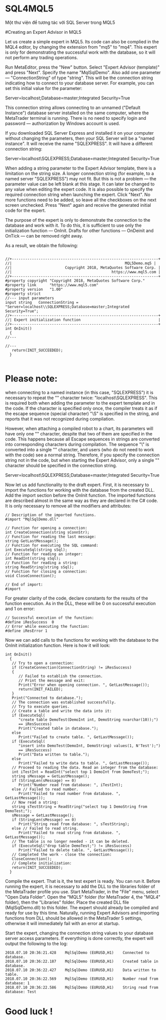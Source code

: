 # SQL4MQL5
Một thư viện để tương tác với SQL Server trong MQL5

#Creating an Expert Advisor in MQL5

Let us create a simple expert in MQL5. Its code can also be complied in the MQL4 editor, by changing the extension from "mq5" to "mq4". This expert is only for demonstrating the successful work with the database, so it will not perform any trading operations.

Run MetaEditor, press the "New" button. Select "Expert Advisor (template)" and press "Next". Specify the name "MqlSqlDemo". Also add one parameter — "ConnectionString" of type "string". This will be the connection string indicating how to connect to your database server. For example, you can set this initial value for the parameter:

Server=localhost;Database=master;Integrated Security=True

This connection string allows connecting to an unnamed ("Default Instance") database server installed on the same computer, where the MetaTrader terminal is running. There is no need to specify login and password — authorization by Windows account is used.

If you downloaded SQL Server Express and installed it on your computer without changing the parameters, then your SQL Server will be a "named instance". It will receive the name "SQLEXPRESS". It will have a different connection string:

Server=localhost\\SQLEXPRESS;Database=master;Integrated Security=True

When adding a string parameter to the Expert Advisor template, there is a limitation on the string size. A longer connection string (for example, to a named server "SQLEXPRESS") may not fit. But this is not a problem — the parameter value can be left blank at this stage. It can later be changed to any value when editing the expert code. It is also possible to specify the required connection string when launching the expert.
Click "Next". No more functions need to be added, so leave all the checkboxes on the next screen unchecked. Press "Next" again and receive the generated initial code for the expert.

The purpose of the expert is only to demonstrate the connection to the database and work with it. To do this, it is sufficient to use only the initialization function — OnInit. Drafts for other functions — OnDeinit and OnTick — can be removed right away.

As a result, we obtain the following:

  
```

//+------------------------------------------------------------------+
//|                                                   MQL5Demo.mq5 |
//|                        Copyright 2018, MetaQuotes Software Corp. |
//|                                             https://www.mql5.com |
//+------------------------------------------------------------------+
#property copyright "Copyright 2018, MetaQuotes Software Corp."
#property link      "https://www.mql5.com"
#property version   "1.00"
#property strict
//--- input parameters
input string   ConnectionString = "Server=localhost\\SQLEXPRESS;Database=master;Integrated Security=True";
//+------------------------------------------------------------------+
//| Expert initialization function                                   |
//+------------------------------------------------------------------+
int OnInit()
  {
//---
  
//---
   return(INIT_SUCCEEDED);
  }
  
```
  
# Please note:
when connecting to a named instance (in this case, "SQLEXPRESS") it is necessary to repeat the "\" character twice: "localhost\\SQLEXPRESS". This is required both when adding the parameter to the expert template and in the code. If the character is specified only once, the compiler treats it as if the escape sequence (special character) "\S" is specified in the string, and reports that it was not recognized during compilation.

However, when attaching a compiled robot to a chart, its parameters will have only one "\" character, despite that two of them are specified in the code. This happens because all Escape sequences in strings are converted into corresponding characters during compilation. The sequence "\\" is converted into a single "\" character, and users (who do not need to work with the code) see a normal string. Therefore, if you specify the connection string not in the code, but when starting the Expert Advisor, only a single "\" character should be specified in the connection string.

Server=localhost\SQLEXPRESS;Database=master;Integrated Security=True

Now let us add functionality to the draft expert. First, it is necessary to import the functions for working with the database from the created DLL. Add the import section before the OnInit function. The imported functions are described almost in the same way as they are declared in the C# code. It is only necessary to remove all the modifiers and attributes:
```
// Description of the imported functions.
#import "MqlSqlDemo.dll"

// Function for opening a connection:
int CreateConnection(string sConnStr);
// Function for reading the last message:
string GetLastMessage();
// Function for executing the SQL command:
int ExecuteSql(string sSql);
// Function for reading an integer:
int ReadInt(string sSql);
// Function for reading a string:
string ReadString(string sSql);
// Function for closing a connection:
void CloseConnection();

// End of import:
#import
```
For greater clarity of the code, declare constants for the results of the function execution. As in the DLL, these will be 0 on successful execution and 1 on error:
```
// Successful execution of the function:
#define iResSuccess  0
// Error while executing the function:
#define iResError 1
```
Now we can add calls to the functions for working with the database to the OnInit initialization function. Here is how it will look:
```
int OnInit()
  {
   // Try to open a connection:
   if (CreateConnection(ConnectionString) != iResSuccess)
   {
      // Failed to establish the connection.
      // Print the message and exit:
      Print("Error when opening connection. ", GetLastMessage());
      return(INIT_FAILED);
   }
   Print("Connected to database.");
   // The connection was established successfully.
   // Try to execute queries.
   // Create a table and write the data into it:
   if (ExecuteSql(
      "create table DemoTest(DemoInt int, DemoString nvarchar(10));")
      == iResSuccess)
      Print("Created table in database.");
   else
      Print("Failed to create table. ", GetLastMessage());
   if (ExecuteSql(
      "insert into DemoTest(DemoInt, DemoString) values(1, N'Test');")
      == iResSuccess)
      Print("Data written to table.");
   else
      Print("Failed to write data to table. ", GetLastMessage());
   // Proceed to reading the data. Read an integer from the database:
   int iTestInt = ReadInt("select top 1 DemoInt from DemoTest;");
   string sMessage = GetLastMessage();
   if (StringLen(sMessage) == 0)
      Print("Number read from database: ", iTestInt);
   else // Failed to read number.
      Print("Failed to read number from database. ", GetLastMessage());
   // Now read a string:
   string sTestString = ReadString("select top 1 DemoString from DemoTest;");
   sMessage = GetLastMessage();
   if (StringLen(sMessage) == 0)
      Print("String read from database: ", sTestString);
   else // Failed to read string.
      Print("Failed to read string from database. ", GetLastMessage());
   // The table is no longer needed - it can be deleted.
   if (ExecuteSql("drop table DemoTest;") != iResSuccess)
      Print("Failed to delete table. ", GetLastMessage());
   // Completed the work - close the connection:
   CloseConnection();
   // Complete initialization:
   return(INIT_SUCCEEDED);
  }
  ```

Compile the expert. That is it, the test expert is ready. You can run it. Before running the expert, it is necessary to add the DLL to the libraries folder of the MetaTrader profile you use. Start MetaTrader, in the "File" menu, select "Open Data Folder". Open the "MQL5" folder (for MetaTrader 4, the "MQL4" folder), then the "Libraries" folder. Place the created DLL file (MqlSqlDemo.dll) to this folder. The expert should already be compiled and ready for use by this time. Naturally, running Expert Advisors and importing functions from DLL should be allowed in the MetaTrader 5 settings, otherwise it will immediately fail with an error at startup.

Start the expert, changing the connection string values to your database server access parameters. If everything is done correctly, the expert will output the following to the log:
```
2018.07.10 20:36:21.428    MqlSqlDemo (EURUSD,H1)    Connected to database.
2018.07.10 20:36:22.187    MqlSqlDemo (EURUSD,H1)    Created table in database.
2018.07.10 20:36:22.427    MqlSqlDemo (EURUSD,H1)    Data written to table.
2018.07.10 20:36:22.569    MqlSqlDemo (EURUSD,H1)    Number read from database: 1
2018.07.10 20:36:22.586    MqlSqlDemo (EURUSD,H1)    String read from database: Test
```
# Good luck !
